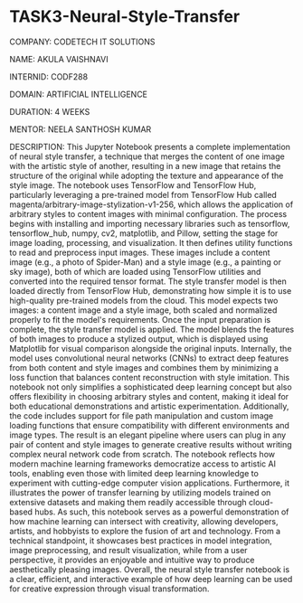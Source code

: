 # TASK3-Neural-Style-Transfer
COMPANY: CODETECH IT SOLUTIONS

NAME: AKULA VAISHNAVI

INTERNID: CODF288

DOMAIN: ARTIFICIAL INTELLIGENCE

DURATION: 4 WEEKS

MENTOR: NEELA SANTHOSH KUMAR

DESCRIPTION: This Jupyter Notebook presents a complete implementation of neural style transfer, a technique that merges the content of one image with the artistic style of another, resulting in a new image that retains the structure of the original while adopting the texture and appearance of the style image. The notebook uses TensorFlow and TensorFlow Hub, particularly leveraging a pre-trained model from TensorFlow Hub called magenta/arbitrary-image-stylization-v1-256, which allows the application of arbitrary styles to content images with minimal configuration. The process begins with installing and importing necessary libraries such as tensorflow, tensorflow_hub, numpy, cv2, matplotlib, and Pillow, setting the stage for image loading, processing, and visualization. It then defines utility functions to read and preprocess input images. These images include a content image (e.g., a photo of Spider-Man) and a style image (e.g., a painting or sky image), both of which are loaded using TensorFlow utilities and converted into the required tensor format. The style transfer model is then loaded directly from TensorFlow Hub, demonstrating how simple it is to use high-quality pre-trained models from the cloud. This model expects two images: a content image and a style image, both scaled and normalized properly to fit the model's requirements. Once the input preparation is complete, the style transfer model is applied. The model blends the features of both images to produce a stylized output, which is displayed using Matplotlib for visual comparison alongside the original inputs. Internally, the model uses convolutional neural networks (CNNs) to extract deep features from both content and style images and combines them by minimizing a loss function that balances content reconstruction with style imitation. This notebook not only simplifies a sophisticated deep learning concept but also offers flexibility in choosing arbitrary styles and content, making it ideal for both educational demonstrations and artistic experimentation. Additionally, the code includes support for file path manipulation and custom image loading functions that ensure compatibility with different environments and image types. The result is an elegant pipeline where users can plug in any pair of content and style images to generate creative results without writing complex neural network code from scratch. The notebook reflects how modern machine learning frameworks democratize access to artistic AI tools, enabling even those with limited deep learning knowledge to experiment with cutting-edge computer vision applications. Furthermore, it illustrates the power of transfer learning by utilizing models trained on extensive datasets and making them readily accessible through cloud-based hubs. As such, this notebook serves as a powerful demonstration of how machine learning can intersect with creativity, allowing developers, artists, and hobbyists to explore the fusion of art and technology. From a technical standpoint, it showcases best practices in model integration, image preprocessing, and result visualization, while from a user perspective, it provides an enjoyable and intuitive way to produce aesthetically pleasing images. Overall, the neural style transfer notebook is a clear, efficient, and interactive example of how deep learning can be used for creative expression through visual transformation.
